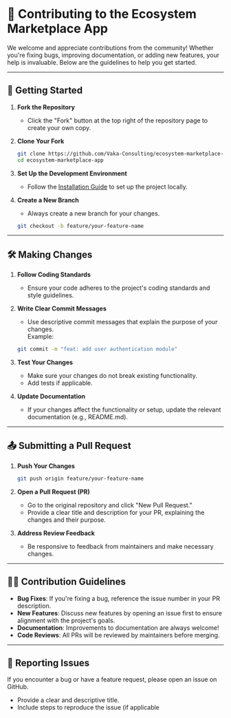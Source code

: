 # 🤝 Contributing to the Ecosystem Marketplace App  

We welcome and appreciate contributions from the community! Whether you're fixing bugs, improving documentation, or adding new features, your help is invaluable. Below are the guidelines to help you get started.  

---

## 🚀 Getting Started  

1. **Fork the Repository**  
   - Click the "Fork" button at the top right of the repository page to create your own copy.  

2. **Clone Your Fork**  
   ```bash
   git clone https://github.com/Vaka-Consulting/ecosystem-marketplace-app
   cd ecosystem-marketplace-app
   ```

3. **Set Up the Development Environment**  
   - Follow the [Installation Guide](README.md#installation) to set up the project locally.  

4. **Create a New Branch**  
   - Always create a new branch for your changes.  
   ```bash
   git checkout -b feature/your-feature-name
   ```

---

## 🛠️ Making Changes  

1. **Follow Coding Standards**  
   - Ensure your code adheres to the project's coding standards and style guidelines.  

2. **Write Clear Commit Messages**  
   - Use descriptive commit messages that explain the purpose of your changes.  
   Example:  
   ```bash
   git commit -m "feat: add user authentication module"
   ```

3. **Test Your Changes**  
   - Make sure your changes do not break existing functionality.  
   - Add tests if applicable.  

4. **Update Documentation**  
   - If your changes affect the functionality or setup, update the relevant documentation (e.g., README.md).  

---

## 📤 Submitting a Pull Request  

1. **Push Your Changes**  
   ```bash
   git push origin feature/your-feature-name
   ```

2. **Open a Pull Request (PR)**  
   - Go to the original repository and click "New Pull Request."  
   - Provide a clear title and description for your PR, explaining the changes and their purpose.  

3. **Address Review Feedback**  
   - Be responsive to feedback from maintainers and make necessary changes.  

---

## 🧑‍💻 Contribution Guidelines  

- **Bug Fixes**: If you're fixing a bug, reference the issue number in your PR description.  
- **New Features**: Discuss new features by opening an issue first to ensure alignment with the project's goals.  
- **Documentation**: Improvements to documentation are always welcome!  
- **Code Reviews**: All PRs will be reviewed by maintainers before merging.  

---

## 🐛 Reporting Issues  

If you encounter a bug or have a feature request, please open an issue on GitHub.  
- Provide a clear and descriptive title.  
- Include steps to reproduce the issue (if applicable